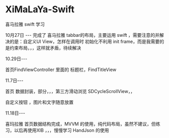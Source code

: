 # XiMaLaYa-Swift
喜马拉雅 swift 学习


10月27日 ---
完成了 喜马拉雅 tabbar的布局，主要运用 swift ，需要注意的并解决的是：自定义UI View，怎样在调用时 初始化不利用 init frame，而是我需要的是约束布局，，，这样就矛盾，待续解决


10.29日---

首页FindViewController 里面的 标题栏，FindTitleView


11.7日---

首页 数据封装，部分，，，第三方滑动浏览  SDCycleScrollView，，

自定义按钮 ，图片和文字随意放置


11.18日---


喜玛拉雅 首页数据结构完成，MVVM 的使用，纯代码布局，虽然不建议，但练习，以后再使用XIB ，，，慢慢学习 HandJson  的使用

